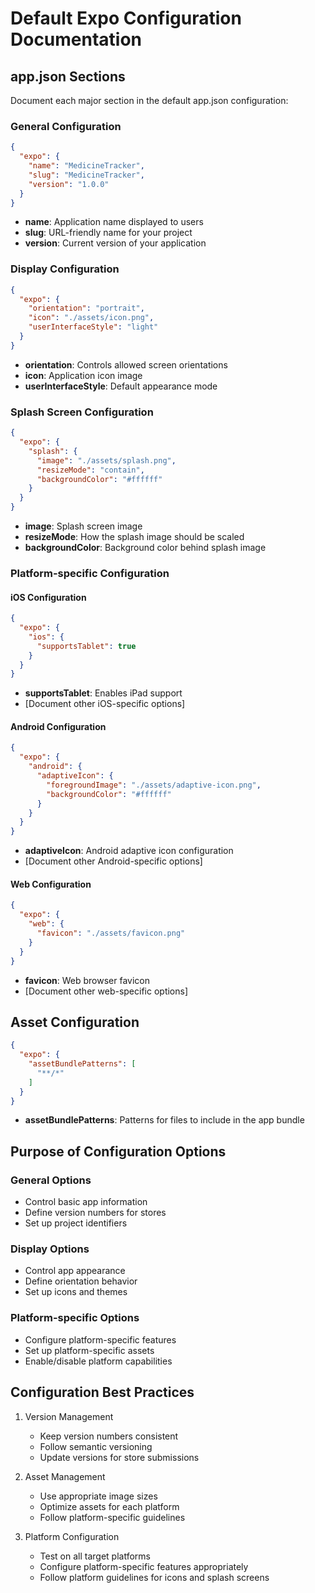 # Default Expo Configuration Documentation

## app.json Sections

Document each major section in the default app.json configuration:

### General Configuration
```json
{
  "expo": {
    "name": "MedicineTracker",
    "slug": "MedicineTracker",
    "version": "1.0.0"
  }
}
```
- **name**: Application name displayed to users
- **slug**: URL-friendly name for your project
- **version**: Current version of your application

### Display Configuration
```json
{
  "expo": {
    "orientation": "portrait",
    "icon": "./assets/icon.png",
    "userInterfaceStyle": "light"
  }
}
```
- **orientation**: Controls allowed screen orientations
- **icon**: Application icon image
- **userInterfaceStyle**: Default appearance mode

### Splash Screen Configuration
```json
{
  "expo": {
    "splash": {
      "image": "./assets/splash.png",
      "resizeMode": "contain",
      "backgroundColor": "#ffffff"
    }
  }
}
```
- **image**: Splash screen image
- **resizeMode**: How the splash image should be scaled
- **backgroundColor**: Background color behind splash image

### Platform-specific Configuration

#### iOS Configuration
```json
{
  "expo": {
    "ios": {
      "supportsTablet": true
    }
  }
}
```
- **supportsTablet**: Enables iPad support
- [Document other iOS-specific options]

#### Android Configuration
```json
{
  "expo": {
    "android": {
      "adaptiveIcon": {
        "foregroundImage": "./assets/adaptive-icon.png",
        "backgroundColor": "#ffffff"
      }
    }
  }
}
```
- **adaptiveIcon**: Android adaptive icon configuration
- [Document other Android-specific options]

#### Web Configuration
```json
{
  "expo": {
    "web": {
      "favicon": "./assets/favicon.png"
    }
  }
}
```
- **favicon**: Web browser favicon
- [Document other web-specific options]

## Asset Configuration
```json
{
  "expo": {
    "assetBundlePatterns": [
      "**/*"
    ]
  }
}
```
- **assetBundlePatterns**: Patterns for files to include in the app bundle

## Purpose of Configuration Options

### General Options
- Control basic app information
- Define version numbers for stores
- Set up project identifiers

### Display Options
- Control app appearance
- Define orientation behavior
- Set up icons and themes

### Platform-specific Options
- Configure platform-specific features
- Set up platform-specific assets
- Enable/disable platform capabilities

## Configuration Best Practices

1. Version Management
   - Keep version numbers consistent
   - Follow semantic versioning
   - Update versions for store submissions

2. Asset Management
   - Use appropriate image sizes
   - Optimize assets for each platform
   - Follow platform-specific guidelines

3. Platform Configuration
   - Test on all target platforms
   - Configure platform-specific features appropriately
   - Follow platform guidelines for icons and splash screens 